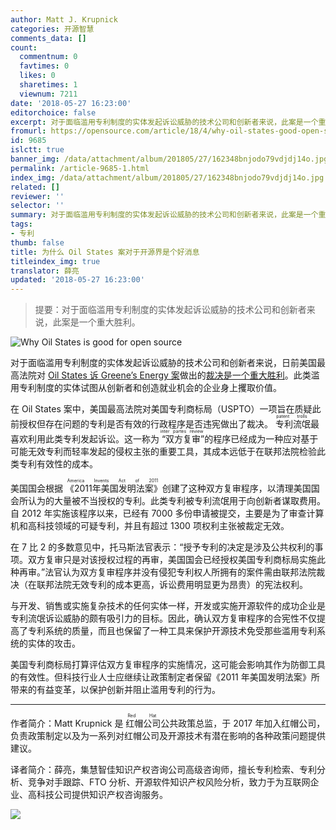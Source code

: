 ```yaml
---
author: Matt J. Krupnick
categories: 开源智慧
comments_data: []
count:
  commentnum: 0
  favtimes: 0
  likes: 0
  sharetimes: 1
  viewnum: 7211
date: '2018-05-27 16:23:00'
editorchoice: false
excerpt: 对于面临滥用专利制度的实体发起诉讼威胁的技术公司和创新者来说，此案是一个重大胜利。
fromurl: https://opensource.com/article/18/4/why-oil-states-good-open-source
id: 9685
islctt: true
banner_img: /data/attachment/album/201805/27/162348bnjodo79vdjdj14o.jpg
permalink: /article-9685-1.html
index_img: /data/attachment/album/201805/27/162348bnjodo79vdjdj14o.jpg.thumb.jpg
related: []
reviewer: ''
selector: ''
summary: 对于面临滥用专利制度的实体发起诉讼威胁的技术公司和创新者来说，此案是一个重大胜利。
tags:
- 专利
thumb: false
title: 为什么 Oil States 案对于开源界是个好消息
titleindex_img: true
translator: 薛亮
updated: '2018-05-27 16:23:00'
---
```



> 
> 提要：对于面临滥用专利制度的实体发起诉讼威胁的技术公司和创新者来说，此案是一个重大胜利。
> 
> 
> 


![Why Oil States is good for open source](/data/attachment/album/201805/27/162348bnjodo79vdjdj14o.jpg "Why Oil States is good for open source")


对于面临滥用专利制度的实体发起诉讼威胁的技术公司和创新者来说，日前美国最高法院对 [Oil States 诉 Greene’s Energy 案](https://www.supremecourt.gov/opinions/17pdf/16-712_87ad.pdf)做出的[裁决是一个重大胜利](http://www.scotusblog.com/wp-content/uploads/2017/11/16-712-bsac-Dell.pdf)。此类滥用专利制度的实体试图从创新者和创造就业机会的企业身上攫取价值。


在 Oil States 案中，美国最高法院对美国专利商标局（USPTO）一项旨在质疑此前授权但存在问题的专利是否有效的行政程序是否违宪做出了裁决。<ruby> 专利流氓 <rp>  （ </rp> <rt>  patent trolls </rt> <rp>  ） </rp></ruby>最喜欢利用此类专利发起诉讼。这一称为<ruby> “双方复审” <rp>  （ </rp> <rt>  inter partes review </rt> <rp>  ） </rp></ruby>的程序已经成为一种应对基于可能无效专利而轻率发起的侵权主张的重要工具，其成本远低于在联邦法院检验此类专利有效性的成本。


美国国会根据<ruby> 《2011年美国发明法案》 <rp>  （ </rp> <rt>  America Invents Act of 2011 </rt> <rp>  ） </rp></ruby>创建了这种双方复审程序，以清理美国国会所认为的大量被不当授权的专利。此类专利被专利流氓用于向创新者谋取费用。自 2012 年实施该程序以来，已经有 7000 多份申请被提交，主要是为了审查计算机和高科技领域的可疑专利，并且有超过 1300 项权利主张被裁定无效。


在 7 比 2 的多数意见中，托马斯法官表示：“授予专利的决定是涉及公共权利的事项。双方复审只是对该授权过程的再审，美国国会已经授权美国专利商标局实施此种再审。”法官认为双方复审程序并没有侵犯专利权人所拥有的案件需由联邦法院裁决（在联邦法院无效专利的成本更高，诉讼费用明显更为昂贵）的宪法权利。


与开发、销售或实施复杂技术的任何实体一样，开发或实施开源软件的成功企业是专利流氓诉讼威胁的颇有吸引力的目标。因此，确认双方复审程序的合宪性不仅提高了专利系统的质量，而且也保留了一种工具来保护开源技术免受那些滥用专利系统的实体的攻击。


美国专利商标局打算评估双方复审程序的实施情况，这可能会影响其作为防御工具的有效性。但科技行业人士应继续让政策制定者保留《2011 年美国发明法案》所带来的有益变革，以保护创新并阻止滥用专利的行为。




---


作者简介：Matt Krupnick 是<ruby> 红帽公司 <rp>  （ </rp> <rt>  Red Hat </rt> <rp>  ） </rp></ruby>公共政策总监，于 2017 年加入红帽公司，负责政策制定以及为一系列对红帽公司及开源技术有潜在影响的各种政策问题提供建议。


译者简介：薛亮，集慧智佳知识产权咨询公司高级咨询师，擅长专利检索、专利分析、竞争对手跟踪、FTO 分析、开源软件知识产权风险分析，致力于为互联网企业、高科技公司提供知识产权咨询服务。


![](/data/attachment/album/201805/27/162328ymc7cnr7cybn64bu.jpg)